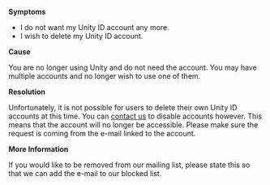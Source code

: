 

**Symptoms**


- I do not want my Unity ID account any more.
- I wish to delete my Unity ID account.



**Cause**



You are no longer using Unity and do not need the account. You may have multiple accounts and no longer wish to use one of them.



**Resolution**



Unfortunately, it is not possible for users to delete their own Unity ID accounts at this time. You can [contact us](https://support.unity3d.com/hc/en-us/requests/new%20) to disable accounts however. This means that the account will no longer be accessible. Please make sure the request is coming from the e-mail linked to the account.



**More Information**



If you would like to be removed from our mailing list, please state this so that we can add the e-mail to our blocked list.





